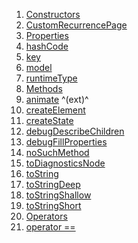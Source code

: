 1.  [Constructors](views_after_auth_screens_events_create_custom_recurring_event/CustomRecurrencePage-class.html#constructors)
2.  [CustomRecurrencePage](views_after_auth_screens_events_create_custom_recurring_event/CustomRecurrencePage/CustomRecurrencePage.html)
3.  [Properties](views_after_auth_screens_events_create_custom_recurring_event/CustomRecurrencePage-class.html#instance-properties)
4.  [hashCode](https://api.flutter.dev/flutter/widgets/Widget/hashCode.html)
5.  [key](https://api.flutter.dev/flutter/widgets/Widget/key.html)
6.  [model](views_after_auth_screens_events_create_custom_recurring_event/CustomRecurrencePage/model.html)
7.  [runtimeType](https://api.flutter.dev/flutter/dart-core/Object/runtimeType.html)
8.  [Methods](views_after_auth_screens_events_create_custom_recurring_event/CustomRecurrencePage-class.html#instance-methods)
9.  [animate](https://pub.dev/documentation/flutter_animate/4.5.0/flutter_animate/AnimateWidgetExtensions/animate.html)
    ^(ext)^
10. [createElement](https://api.flutter.dev/flutter/widgets/StatefulWidget/createElement.html)
11. [createState](views_after_auth_screens_events_create_custom_recurring_event/CustomRecurrencePage/createState.html)
12. [debugDescribeChildren](https://api.flutter.dev/flutter/foundation/DiagnosticableTree/debugDescribeChildren.html)
13. [debugFillProperties](https://api.flutter.dev/flutter/widgets/Widget/debugFillProperties.html)
14. [noSuchMethod](https://api.flutter.dev/flutter/dart-core/Object/noSuchMethod.html)
15. [toDiagnosticsNode](https://api.flutter.dev/flutter/foundation/DiagnosticableTree/toDiagnosticsNode.html)
16. [toString](https://api.flutter.dev/flutter/foundation/Diagnosticable/toString.html)
17. [toStringDeep](https://api.flutter.dev/flutter/foundation/DiagnosticableTree/toStringDeep.html)
18. [toStringShallow](https://api.flutter.dev/flutter/foundation/DiagnosticableTree/toStringShallow.html)
19. [toStringShort](https://api.flutter.dev/flutter/widgets/Widget/toStringShort.html)
20. [Operators](views_after_auth_screens_events_create_custom_recurring_event/CustomRecurrencePage-class.html#operators)
21. [operator
    ==](https://api.flutter.dev/flutter/widgets/Widget/operator_equals.html)
